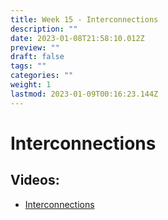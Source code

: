 ```yaml
---
title: Week 15 - Interconnections
description: ""
date: 2023-01-08T21:58:10.012Z
preview: ""
draft: false
tags: ""
categories: ""
weight: 1
lastmod: 2023-01-09T00:16:23.144Z
---
```

# Interconnections

## Videos:
- [Interconnections](https://youtu.be/n_9xt4XVfYY)
